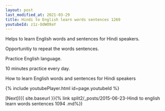 ```yaml
---
layout: post
last_modified_at: 2021-03-29
title: Hindi to English learn words sentences 1269 
youtubeId: z1z-OdWO9aY
---
```

 
 
Helps to learn English words and sentences for Hindi speakers.

Opportunitiy to repeat the words sentences. 

Practice English language. 
 
10 minutes practice every day. 
 
How to learn English words and sentences for Hindi speakers 
 
{% include youtubePlayer.html id=page.youtubeId %}
 
 
[Next]({{ site.baseurl }}{% link  split2/_posts/2015-06-23-Hindi to english learn words sentences 1094 .md%})
 
